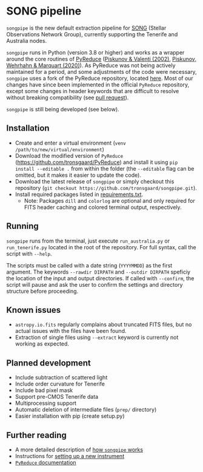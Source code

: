 # SONG pipeline
`songpipe` is the new default extraction pipeline for [SONG](https://phys.au.dk/song/) (Stellar Observations Network Group), currently supporting the Tenerife and Australia nodes. 

`songpipe` runs in Python (version 3.8 or higher) and works as a wrapper around the core routines of [PyReduce](https://github.com/ivh/PyReduce/) ([Piskunov & Valenti (2002)](https://doi.org/10.1051/0004-6361:20020175), [Piskunov, Wehrhahn & Marquart (2020)](https://doi.org/10.1051/0004-6361/202038293)). As PyReduce was not being actively maintained for a period, and some adjustments of the code were necessary, `songpipe` uses a fork of the PyReduce repository, located [here](https://github.com/tronsgaard/PyReduce). Most of our changes have since been implemented in the official `PyReduce` repository, except some changes in header keywords that are difficult to resolve without breaking compatibility (see [pull request](https://github.com/ivh/PyReduce/pull/32)).

`songpipe` is still being developed (see below).

## Installation
- Create and enter a virtual environment (`venv /path/to/new/virtual/environment`)
- Download the modified version of `PyReduce` (https://github.com/tronsgaard/PyReduce) and install it using `pip install --editable .` from within the folder (the `--editable` flag can be omitted, but it makes it easier to update the code).
- Download the latest release of `songpipe` or simply checkout this repository (`git checkout https://github.com/tronsgaard/songpipe.git`).
- Install required packages listed in [requirements.txt](requirements.txt).
  - Note: Packages `dill` and `colorlog` are optional and only required for FITS header caching and colored terminal output, respectively.

## Running
`songpipe` runs from the terminal, just execute `run_australia.py` or `run_tenerife.py` located in the root of the repository. For full syntax, call the script with `--help`.

The scripts must be called with a date string (`YYYYMMDD`) as the first argument. The keywords `--rawdir DIRPATH` and `--outdir DIRPATH` speficiy the location of the input and output directories. If called with `--confirm`, the script will pause and ask the user to confirm the settings and directory structure before proceeding.

## Known issues
- `astropy.io.fits` regularly complains about truncated FITS files, but no actual issues with the files have been found.
- Extraction of single files using `--extract` keyword is currently not working as expected.

## Planned development
- Include subtraction of scattered light
- Include order curvature for Tenerife
- Include bad pixel mask
- Support pre-CMOS Tenerife data
- Multiprocessing support
- Automatic deletion of intermediate files (`prep/` directory)
- Easier installation with pip (create setup.py)

## Further reading
- A more detailed description of [how `songpipe` works](docs/how_songpipe_works.md)
- Instructions for [setting up a new instrument](docs/setting_up_new_instrument.md)
- [`PyReduce` documentation](https://pyreduce-astro.readthedocs.io/en/latest/)
